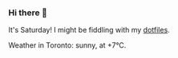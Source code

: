 ### Hi there :wave:

It's Saturday! I might be fiddling with my [dotfiles](https://github.com/bewuethr/dotfiles).

Weather in Toronto: sunny, at +7°C.
